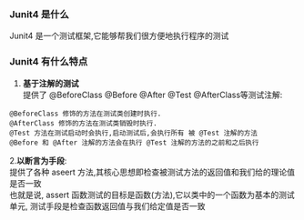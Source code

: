 ### Junit4 是什么
Junit4 是一个测试框架,它能够帮我们很方便地执行程序的测试  

### Junit4 有什么特点
1. **基于注解的测试**  
提供了 @BeforeClass @Before @After @Test @AfterClass等测试注解:  
```
@BeforeClass 修饰的方法在测试类创建时执行.  
@AfterClass 修饰的方法在测试类销毁时执行.  
@Test 方法在测试启动时会执行,启动测试后,会执行所有 被 @Test 注解的方法  
@Before 和 @After 注解的方法会在执行 @Test 注解的方法的之前和之后执行
```  

2.**以断言为手段**:  
提供了各种 aseert 方法,其核心思想即检查被测试方法的返回值和我们给的理论值是否一致  
也就是说, assert 函数测试的目标是函数(方法),它以类中的一个函数为基本的测试单元, 测试手段是检查函数返回值与我们给定值是否一致   